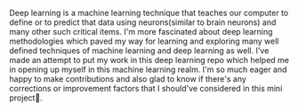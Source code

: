 Deep learning is a machine learning technique that teaches our computer to define or to predict that data using neurons(similar to brain neurons) and many other such critical items. I'm more fascinated about deep learning methodologies which paved my way for learning and exploring many well defined techniques of machine learning and deep learning as well.
I've made an attempt to put my work in this deep learning repo which helped me in opening up myself in this machine learning realm.
I'm so much eager and happy to make contributions and also glad to know if there's any corrections or improvement factors that I should've considered in this mini project🌱.
